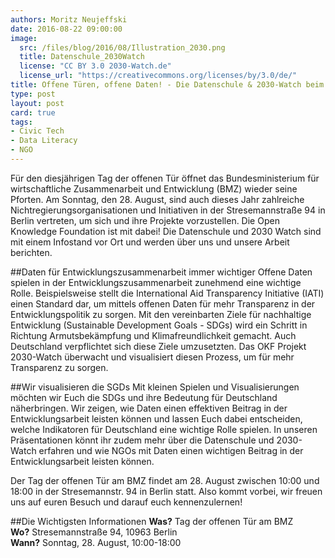 ```yaml
---
authors: Moritz Neujeffski
date: 2016-08-22 09:00:00
image:
  src: /files/blog/2016/08/Illustration_2030.png
  title: Datenschule_2030Watch
  license: "CC BY 3.0 2030-Watch.de"
  license_url: "https://creativecommons.org/licenses/by/3.0/de/"
title: Offene Türen, offene Daten! - Die Datenschule & 2030-Watch beim Tag der offenen Tür am BMZ
type: post
layout: post
card: true
tags:
- Civic Tech
- Data Literacy
- NGO
---
```


Für den diesjährigen Tag der offenen Tür öffnet das Bundesministerium für wirtschaftliche Zusammenarbeit und Entwicklung (BMZ) wieder seine Pforten. Am Sonntag, den 28. August, sind auch dieses Jahr zahlreiche Nichtregierungsorganisationen und Initiativen in der Stresemannstraße 94 in Berlin vertreten, um sich und ihre Projekte vorzustellen. Die Open Knowledge Foundation ist mit dabei! Die Datenschule und 2030 Watch sind mit einem Infostand vor Ort und werden über uns und unsere Arbeit berichten.

##Daten für Entwicklungszusammenarbeit immer wichtiger
Offene Daten spielen in der Entwicklungszusammenarbeit zunehmend eine wichtige Rolle. Beispielsweise stellt die International Aid Transparency Initiative (IATI) einen Standard dar, um mittels offenen Daten für mehr Transparenz in der Entwicklungspolitik zu sorgen. Mit den vereinbarten Ziele für nachhaltige Entwicklung (Sustainable Development Goals - SDGs) wird ein Schritt in Richtung Armutsbekämpfung und Klimafreundlichkeit gemacht. Auch Deutschland verpflichtet sich diese Ziele umzusetzten. Das OKF Projekt 2030-Watch überwacht und visualisiert diesen Prozess, um für mehr Transparenz zu sorgen.

##Wir visualisieren die SGDs
Mit kleinen Spielen und Visualisierungen möchten wir Euch die SDGs und ihre Bedeutung für Deutschland näherbringen. Wir zeigen, wie Daten einen effektiven Beitrag in der Entwicklungsarbeit leisten können und lassen Euch dabei entscheiden, welche Indikatoren für Deutschland eine wichtige Rolle spielen. In unseren Präsentationen könnt ihr zudem mehr über die Datenschule und 2030-Watch erfahren und wie NGOs mit Daten einen wichtigen Beitrag in der Entwicklungsarbeit leisten können.
 
Der Tag der offenen Tür am BMZ findet am 28. August zwischen 10:00 und 18:00 in der  Stresemannstr. 94 in Berlin statt. Also kommt vorbei, wir freuen uns auf euren Besuch und darauf euch kennenzulernen!

##Die Wichtigsten Informationen
**Was?** Tag der offenen Tür am BMZ <br/>
**Wo?** Stresemannstraße 94, 10963 Berlin <br/>
**Wann?** Sonntag, 28. August, 10:00-18:00 <br/>